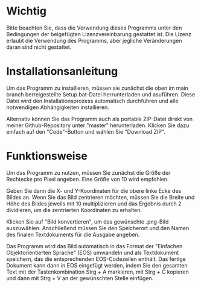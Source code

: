 # Wichtig
Bitte beachten Sie, dass die Verwendung dieses Programms unter den Bedingungen der beigefügten Lizenzvereinbarung gestattet ist. Die Lizenz erlaubt die Verwendung des Programms, aber jegliche Veränderungen daran sind nicht gestattet.

# Installationsanleitung
Um das Programm zu installieren, müssen sie zunächst die oben im main branch berreigestellte Setup.bat-Datei herrunterladen und asuführen. Diese Datei wird den Installationsprozess automatisch durchführen und alle notwendigen Abhängigkeiten installieren.

Alternativ können Sie das Programm auch als portable ZIP-Datei direkt von meiner Github-Repository unter "master" herunterladen. Klicken Sie dazu einfach auf den "Code"-Button und wählen Sie "Download ZIP".

# Funktionsweise
Um das Programm zu nutzen, müssen Sie zunächst die Größe der Rechtecke pro Pixel angeben. Eine Größe von 10 wird empfohlen.

Geben Sie dann die X- und Y-Koordinaten für die obere linke Ecke des Bildes an. Wenn Sie das Bild zentrieren möchten, müssen Sie die Breite und Höhe des Bildes jeweils mit 10 multiplizieren und das Ergebnis durch 2 dividieren, um die zentrierten Koordinaten zu erhalten.

Klicken Sie auf "Bild konvertieren", um das gewünschte .png-Bild auszuwählen. Anschließend müssen Sie den Speicherort und den Namen des finalen Textdokuments für die Ausgabe angeben.

Das Programm wird das Bild automatisch in das Format der "Einfachen Objektorientierten Sprache" (EOS) umwandeln und als Textdokument speichern, das die entsprechenden EOS-Codezeilen enthält. Das fertige Dokument kann dann in EOS eingefügt werden, indem Sie den gesamten Text mit der Tastenkombination Strg + A markieren, mit Strg + C kopieren und dann mit Strg + V an der gewünschten Stelle einfügen.
